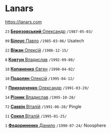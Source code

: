 # Lanars

https://lanars.com

`23` [**Березовський** Олександр](/players/berezovskyi.oleksandr.19870503.jpg) `/1987-05-03/`

`99` [**Білоус** Павло](/players/bilous.pavlo.19850306.jpg) `/1985-03-06/` Usatech

`22` [**Віжан** Олексій](/players/vizhan.oleksii.19861215.jpg) `/1986-12-15/`

`8` [**Ковтун** Владислав](/players/kovtun.vladyslav.19920908.jpg) `/1992-09-08/`

`18` [**Копаненко** Євген](/players/kopanenko.evgen.19900402.jpg) `/1990-04-02/`

`10` [**Подолян** Олексій](/players/podolian.oleksii.19950412.jpg) `/1995-04-12/`

`7` [**Приходченко** Олександр](/players/prykhodchenko.oleksandr.19910329.jpg) `/1991-03-29/`

`14` [**Різник** Владислав](/players/riznyk.vladyslav.19951028.jpg) `/1995-10-28/`

`72` [**Саввін** Віталій](/players/savvin.vitaliy19910620.jpg) `/1991-06-20/` Pingle

`11` [**Сокол** Віталій](/players/sokol.vitaliy.19950125.jpg) `/1995-01-25/`

`1` [**Федориненко** Данило](/players/fedorynenko.danylo.19900724.jpg) `/1990-07-24/` Noosphere